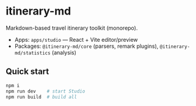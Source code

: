 # itinerary-md

Markdown-based travel itinerary toolkit (monorepo).

- Apps: `apps/studio` — React + Vite editor/preview
- Packages: `@itinerary-md/core` (parsers, remark plugins), `@itinerary-md/statistics` (analysis)

## Quick start

```bash
npm i
npm run dev    # start Studio
npm run build  # build all
```
